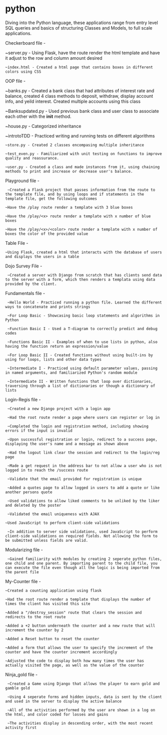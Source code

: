 # python
Diving into the Python language, these applications range from entry level SQL queries and basics of structuring Classes and Models, to full scale applications. 

Checkerboard file - 

   ~server.py - Using Flask, have the route render the html template and have it adjust to the row and column amount desired
  
    ~index.html - Created a html page that contains boxes in different colors using CSS
  
  
OOP file -

   ~banks.py - Created a bank class that had attributes of interest rate and balance, created 4 class methods to deposit, withdraw, display account info, and yeild interest. Created multiple accounts using this class
  
   ~Banksupdated.py - Used previous bank class and user class to associate each other with the __init__ method.
  
   ~house.py - Categorized inheritance 
  
   ~introtoTDD - Practiced writing and running tests on different algorithms
  
    ~store.py - Created 2 classes encompasing multiple inheritance
  
    ~test_even.py - Familiarized with unit testing on functions to improve quality and reassurance. 
  
    ~user.py - Created a class and made instances from it, using chaining methods to print and increase or decrease user's balance. 
  
  
Playground file -

     ~Created a Flask project that passes information from the route to the template file, and by using loops and if statements in the template file, get the following outcomes
  
    ~Have the /play route render a template with 3 blue boxes
  
    ~Have the /play/<x> route render a template with x number of blue boxes
  
    ~Have the /play/<x>/<color> route render a template with x number of boxes the color of the provided value
  
  
 Table File - 
 
    ~Using Flask, created a html that interacts with the database of users and displays the users in a table
  
  
 Dojo Survey File - 
 
     ~Created a server with Django from scratch that has clients send data to the server with a form, which then renders a templata using data provided by the client.
  
  
Fundamentals file - 

     ~Hello World - Practiced running a python file. Learned the different ways to concatenate and prints strings
  
     ~For Loop Basic - Showcasing basic loop statements and algorithms in Python
  
     ~Function Basic I - Used a T-diagram to correctly predict and debug codes
  
     ~Functions Basic II - Examples of when to use lists in python, also having the function return an expression/value
  
     ~For Loop Basic II - Created functions without using built-ins by using for loops, lists and other data types
  
     ~Intermediate I - Practiced using default parameter values, passing in named arguments, and familiarized Python's random module
  
     ~Intermediate II - Written functions that loop over dictionaries, traversing through a list of dictionaries or though a dictionary of lists
  
  
 Login-Regis file - 
 
     ~Created a new Django project with a login app
  
     ~Had the root route render a page where users can register or log in
  
     ~Completed the login and registration method, including showing errors if the input is invalid
  
     ~Upon successful registration or login, redirect to a success page, displaying the user's name and a message as shown above
  
     ~Had the logout link clear the session and redirect to the login/reg page
  
     ~Made a get request in the address bar to not allow a user who is not logged in to reach the /success route 
  
     ~Validate that the email provided for registration is unique
  
     ~Added a quotes page to allow logged in users to add a quote or like another persons quote
  
     ~Used validations to allow liked comments to be unliked by the liker and deleted by the poster
  
     ~Validated the email uniqueness with AJAX
  
    ~Used JavaScript to perform client-side validations
  
     ~In addition to server side validations, used JavaScript to perform client-side validations on required fields. Not allowing the form to be submitted unless fields are valid.
  
  
 Modularizing file -
 
     ~Gained familiarity with modules by creating 2 seperate python files, one child and one parent. By importing parent to the child file, you can execute the file even though all the logic is being imported from the parent file
  
  
 My-Counter file -
 
    ~Created a counting application using flask
  
    ~Had the root route render a template that displays the number of times the client has visited this site 
  
    ~Added a "/destroy_session" route that clears the session and redirects to the root route
  
    ~Added a +2 button underneath the counter and a new route that will increment the counter by 2
  
    ~Added a Reset button to reset the counter
  
    ~Added a form that allows the user to specify the increment of the counter and have the counter increment accordingly
  
    ~Adjusted the code to display both how many times the user has actually visited the page, as well as the value of the counter
  
  
 Ninja_gold file -
 
     ~Created a Game using Django that allows the player to earn gold and gamble gold
  
     ~Using 4 seperate forms and hidden inputs, data is sent by the client and used in the server to display the active balance
  
     ~All of the activities performed by the user are shown in a log on the html, and color coded for losses and gains
  
     ~The activities display in descending order, with the most recent activity first
  
  

  
  
  
  
 
